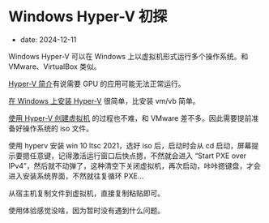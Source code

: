 # Windows Hyper-V 初探
- date: 2024-12-11

Windows Hyper-V 可以在 Windows 上以虚拟机形式运行多个操作系统。和 VMware、VirtualBox 类似。

[Hyper-V 简介](https://learn.microsoft.com/zh-cn/virtualization/hyper-v-on-windows/about/)有说需要 GPU 的应用可能无法正常运行。

[在 Windows 上安装 Hyper-V](https://learn.microsoft.com/zh-cn/virtualization/hyper-v-on-windows/quick-start/enable-hyper-v) 很简单，比安装 vm/vb 简单。

[使用 Hyper-V 创建虚拟机](https://learn.microsoft.com/zh-cn/virtualization/hyper-v-on-windows/quick-start/create-virtual-machine) 的过程也不难，和 VMware 差不多。因此需要提前准备好操作系统的 iso 文件。

使用 hyperv 安装 win 10 ltsc 2021，选好 iso 后，启动时会从 cd 启动，屏幕提示要摁任意键，记得激活运行窗口后快点摁，不然就会进入 “Start PXE over IPv4”，然后就不动弹了，这种清空下关闭虚拟机，再次启动，咔咔摁键盘，才会进入安装系统界面，不然就往复循环 PXE...

从宿主机复制文件到虚拟机，直接复制粘贴即可。

使用体验感觉没啥，因为暂时没有遇到什么问题。
